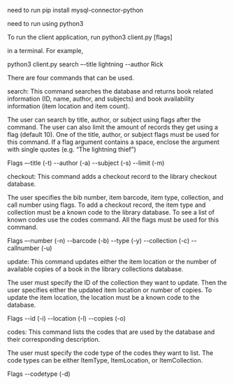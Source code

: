 need to run pip install mysql-connector-python

need to run using python3

To run the client application, run
python3 client.py <command> [flags]

in a terminal. For example,

python3 client.py search –-title lightning --author Rick

There are four commands that can be used.


search:
This command searches the database and returns book related information (ID, name, author, and subjects) and book availability information (item location and item count).

The user can search by title, author, or subject using flags after the command. The user can also limit the amount of records they get using a flag (default 10). One of the title, author, or subject flags must be used for this command. If a flag argument contains a space, enclose the argument with single quotes (e.g. “The lightning thief”)

Flags
–-title (-t)
--author (-a)
--subject (-s)
--limit (-m)


checkout:
This command adds a checkout record to the library checkout database.

The user specifies the bib number, item barcode, item type, collection, and call number using flags. To add a checkout record, the item type and collection must be a known code to the library database. To see a list of known codes use the codes command. All the flags must be used for this command.

Flags
–-number (-n)
--barcode (-b)
--type (-y)
--collection (-c)
--callnumber (-u)


update:
This command updates either the item location or the number of available copies of a book in the library collections database.

The user must specify the ID of the collection they want to update. Then the user specifies either the updated item location or number of copies.  To update the item location, the location must be a known code to the database.

Flags
--id (-i)
--location (-l)
--copies (-o)


codes:
This command lists the codes that are used by the database and their corresponding description.

The user must specify the code type of the codes they want to list. The code types can be either ItemType, ItemLocation, or ItemCollection.

Flags
--codetype (-d)
